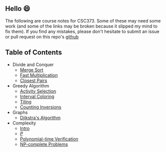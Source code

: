 
## Hello :smile:

The following are course notes for CSC373. Some of these may need some
work (and some of the links may be broken because it slipped my mind to fix
them). If you find any mistakes, please don't hesitate to submit an issue or
pull request on this repo's [github](https://github.com/isthisnagee/CSC373)

## Table of Contents

* Divide and Conquer
    * [Merge Sort](merge-sort.html)
    * [Fast Multiplication](fast-mult.html)
    * [Closest Pairs](closest-pair.html)
* Greedy Algorithm
    * [Activity Selection](activity-selection.html)
    * [Interval Coloring](interval-coloring.html)
    * [Tiling](tiling.html)
    * [Counting Inversions](counting-inversions.html)
* Graphs
    * [Djikstra's Algorithm](dijkstra.html)
* Complexity
    * [Intro](np-intro.html)
    * [$P$](np-poly.html)
    * [Polynomial-time Verification](np-polyver.html)
    * [NP-complete Problems](np-complete.html)

